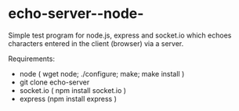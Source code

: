 echo-server--node-
==================

Simple test program for node.js, express and socket.io which echoes characters entered in the client (browser) via a server.

Requirements:

* node ( wget node; ./configure; make; make install )
* git clone echo-server
* socket.io ( npm install socket.io )
* express (npm install express )
